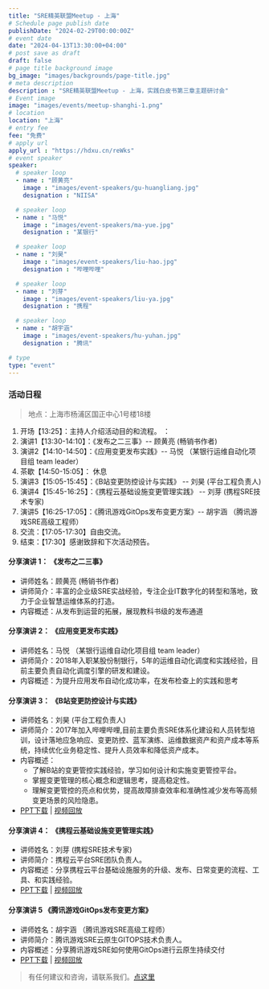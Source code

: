 ```yaml
---
title: "SRE精英联盟Meetup - 上海"
# Schedule page publish date
publishDate: "2024-02-29T00:00:00Z"
# event date
date: "2024-04-13T13:30:00+04:00"
# post save as draft
draft: false
# page title background image
bg_image: "images/backgrounds/page-title.jpg"
# meta description
description : "SRE精英联盟Meetup - 上海，实践白皮书第三章主题研讨会"
# Event image
image: "images/events/meetup-shanghi-1.png"
# location
location: "上海"
# entry fee
fee: "免费"
# apply url
apply_url : "https://hdxu.cn/reWks"
# event speaker
speaker:
  # speaker loop
  - name : "顾黄亮"
    image : "images/event-speakers/gu-huangliang.jpg"
    designation : "NIISA"

  # speaker loop
  - name : "马悦"
    image : "images/event-speakers/ma-yue.jpg"
    designation : "某银行"

  # speaker loop
  - name : "刘昊"
    image : "images/event-speakers/liu-hao.jpg"
    designation : "哔哩哔哩"

  # speaker loop
  - name : "刘芽"
    image : "images/event-speakers/liu-ya.jpg"
    designation : "携程"

  # speaker loop
  - name : "胡宇涵"
    image : "images/event-speakers/hu-yuhan.jpg"
    designation : "腾讯"

# type
type: "event"
---
```


### 活动日程

> 地点：上海市杨浦区国正中心1号楼18楼

1. 开场【13:25】：主持人介绍活动目的和流程。 ：
2. 演讲1【13:30-14:10】：《发布之二三事》-- 顾黄亮 (畅销书作者)
3. 演讲2【14:10-14:50】：《应用变更发布实践》--  马悦 （某银行运维自动化项目组 team leader）
4. 茶歇【14:50-15:05】： 休息
5. 演讲3【15:05-15:45】：《B站变更防控设计与实践》 -- 刘昊  (平台工程负责人)
6. 演讲4【15:45-16:25】：《携程云基础设施变更管理实践》 -- 刘芽  (携程SRE技术专家)
7. 演讲5【16:25-17:05】：《腾讯游戏GitOps发布变更方案》--   胡宇涵  （腾讯游戏SRE高级工程师）
5. 交流：【17:05-17:30】自由交流。
6. 结束：【17:30】感谢致辞和下次活动预告。

#### 分享演讲 1： 《发布之二三事》

* 讲师姓名：顾黄亮  (畅销书作者)
* 讲师简介：丰富的企业级SRE实战经验，专注企业IT数字化的转型和落地，致力于企业智慧运维体系的打造。
* 内容概述：从发布到运营的拓展，展现教科书级的发布通道

#### 分享演讲 2： 《应用变更发布实践》

* 讲师姓名：马悦 （某银行运维自动化项目组 team leader）
* 讲师简介：2018年入职某股份制银行，5年的运维自动化调度和实践经验，目前主要负责自动化调度引擎的研发和建设。
* 内容概述：为提升应用发布自动化成功率，在发布检查上的实践和思考

#### 分享演讲 3： 《B站变更防控设计与实践》

* 讲师姓名：刘昊  (平台工程负责人)
* 讲师简介：2017年加入哔哩哔哩,目前主要负责SRE体系化建设和人员转型培训，设计落地应急响应、变更防控、蓝军演练、运维数据资产和资产成本等系统，持续优化业务稳定性、提升人员效率和降低资产成本。
* 内容概述：
  * 了解B站的变更管控实践经验，学习如何设计和实施变更管控平台。
  * 掌握变更管理的核心概念和逻辑思考，提高稳定性。
  * 理解变更管控的亮点和优势，提高故障排查效率和准确性减少发布等高频变更场景的风险隐患。
* [PPT下载](http://docs.sre-elite.com/SRE-Elite-Bilibilis-Change-Control-Design-and-Implementation.pdf) | [视频回放](https://www.bilibili.com/video/BV1cx421U7Y2/)

#### 分享演讲 4： 《携程云基础设施变更管理实践》

* 讲师姓名：刘芽  (携程SRE技术专家)
* 讲师简介：携程云平台SRE团队负责人。
* 内容概述：分享携程云平台基础设施服务的升级、发布、日常变更的流程、工具、和实践经验。
* [PPT下载](http://docs.sre-elite.com/SRE-Elite-Ctrip-Cloud-Platform-Infrastructure-Change-Practice.pdf) | [视频回放](https://www.bilibili.com/video/BV15x4y1a75s/)

#### 分享演讲 5 《腾讯游戏GitOps发布变更方案》

* 讲师姓名：胡宇涵  （腾讯游戏SRE高级工程师）
* 讲师简介：腾讯游戏SRE云原生GITOPS技术负责人。
* 内容概述：分享腾讯游戏SRE如何使用GitOps进行云原生持续交付
* [PPT下载](http://docs.sre-elite.com/SRE-Elite-Tencent-Games-GitOps-Deployment-Change-Solution.pdf) | [视频回放](https://www.bilibili.com/video/BV1SF4m1N7pp/)

> 有任何建议和咨询，请联系我们。[点这里](/contact/)
